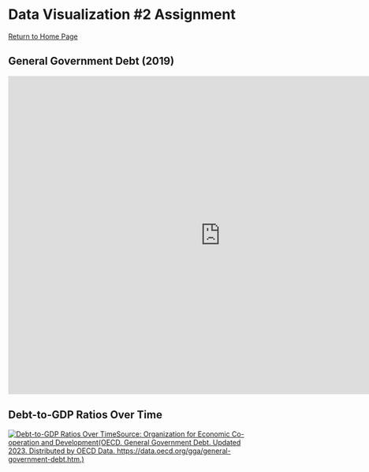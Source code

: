 # Data Visualization #2 Assignment
[Return to Home Page](/README.md)

## General Government Debt (2019)
<iframe src="https://data.oecd.org/chart/7ePt" width="860" height="645" style="border: 0" mozallowfullscreen="true" webkitallowfullscreen="true" allowfullscreen="true"><a href="https://data.oecd.org/chart/7ePt" target="_blank">OECD Chart: General government debt, Total, % of GDP, Annual, 2019</a></iframe>

## Debt-to-GDP Ratios Over Time
<div class='tableauPlaceholder' id='viz1699041982406' style='position: relative'><noscript><a href='#'><img alt='Debt-to-GDP Ratios Over TimeSource: Organization for Economic Co-operation and Development(OECD. General Government Debt. Updated 2023. Distributed by OECD Data. https:&#47;&#47;data.oecd.org&#47;gga&#47;general-government-debt.htm.) ' src='https:&#47;&#47;public.tableau.com&#47;static&#47;images&#47;Da&#47;DataViz2Book&#47;DebttoGDPRatiosOverTime&#47;1_rss.png' style='border: none' /></a></noscript><object class='tableauViz'  style='display:none;'><param name='host_url' value='https%3A%2F%2Fpublic.tableau.com%2F' /> <param name='embed_code_version' value='3' /> <param name='site_root' value='' /><param name='name' value='DataViz2Book&#47;DebttoGDPRatiosOverTime' /><param name='tabs' value='no' /><param name='toolbar' value='yes' /><param name='static_image' value='https:&#47;&#47;public.tableau.com&#47;static&#47;images&#47;Da&#47;DataViz2Book&#47;DebttoGDPRatiosOverTime&#47;1.png' /> <param name='animate_transition' value='yes' /><param name='display_static_image' value='yes' /><param name='display_spinner' value='yes' /><param name='display_overlay' value='yes' /><param name='display_count' value='yes' /><param name='language' value='en-US' /><param name='filter' value='publish=yes' /></object></div>                <script type='text/javascript'>                    var divElement = document.getElementById('viz1699041982406');                    var vizElement = divElement.getElementsByTagName('object')[0];                    vizElement.style.width='100%';vizElement.style.height=(divElement.offsetWidth*0.75)+'px';                    var scriptElement = document.createElement('script');                    scriptElement.src = 'https://public.tableau.com/javascripts/api/viz_v1.js';                    vizElement.parentNode.insertBefore(scriptElement, vizElement);                </script>
